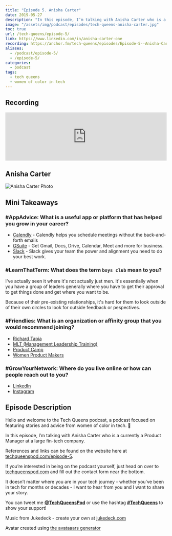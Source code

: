 ```yaml
---
title: "Episode 5. Anisha Carter"
date: 2019-05-27
description: "In this episode, I’m talking with Anisha Carter who is a currently a Product Manager at a large fin-tech company."
image: "/assets/img/podcast/episodes/tech-queens-anisha-carter.jpg"
toc: true
url: /tech-queens/episode-5/
link: https://www.linkedin.com/in/anisha-carter-one
recording: https://anchor.fm/tech-queens/episodes/Episode-5--Anisha-Carter-e42bji
aliases:
  - /podcast/episode-5/
  - /episode-5/
categories:
  - podcast
tags:
  - tech queens
  - women of color in tech
---
```


## Recording

<iframe loading="lazy" src="https://anchor.fm/tech-queens/embed/episodes/Episode-5--Anisha-Carter-e42bji/a-afhksl" frameborder="0" scrolling="no" class="mt-1-sm" width="100%" height="auto"></iframe>

## Anisha Carter

![Anisha Carter Photo](https://i.imgur.com/Q7mnOxz.png)

## Mini Takeaways

### **#AppAdvice**: What is a useful app or platform that has helped you grow in your career?

- [Calendly](https://calendly.com/) - Calendly helps you schedule meetings without the back-and-forth emails
- [GSuite](https://gsuite.google.com/) - Get Gmail, Docs, Drive, Calendar, Meet and more for business.
- [Slack](https://slack.com/) - Slack gives your team the power and alignment you need to do your best work.

### **#LearnThatTerm**: What does the term `boys club` mean to you?

I've actually seen it where it's not actually just men. It's essentially when you have a group of leaders generally where you have to get their approval to get things done and get where you want to be.

Because of their pre-existing relationships, it's hard for them to look outside of their own circles to look for outside feedback or pespectives.

### **#Friendlies**: What is an organization or affinity group that you would recommend joining?

- [Richard Tapia](http://tapiaconference.org/)
- [MLT (Management Leadership Training)](http://tapiaconference.org/)
- [Product Camp](http://www.productcamp.org/)
- [Women Product Makers](https://leanin.org/circles/women-product-makers)

### **#GrowYourNetwork**: Where do you live online or how can people reach out to you?

- [LinkedIn](https://www.linkedin.com/in/anisha-carter-one)
- [Instagram](https://www.instagram.com/anicarte24/)

## Episode Description

Hello and welcome to the Tech Queens podcast, a podcast focused on featuring stories and advice from women of color in tech. 👑

In this episode, I’m talking with Anisha Carter who is a currently a Product Manager at a large fin-tech company.

References and links can be found on the website here at [techqueenspod.com/episode-5](https://techqueenspod.com/episode-5).

If you’re interested in being on the podcast yourself, just head on over to [techqueenspod.com](https://techqueenspod.com) and fill out the contact form near the bottom.

It doesn’t matter where you are in your tech journey - whether you've been in tech for months or decades - I want to hear from you and I want to share your story.

You can tweet me **[@TechQueensPod](https://twitter.com/TechQueensPod)** or use the hashtag **[#TechQueens](https://twitter.com/hashtag/TechQueens?lang=en)** to show your support!

Music from Jukedeck - create your own at [jukedeck.com](https://jukedeck.com)

Avatar created using [the avataaars generator](https://getavataaars.com/)
